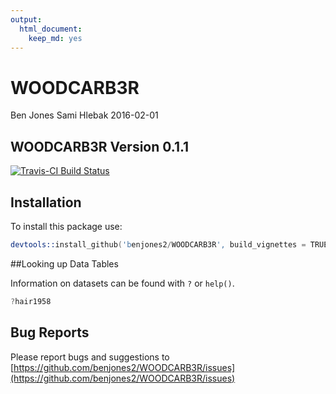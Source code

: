 ```yaml
---
output: 
  html_document: 
    keep_md: yes
---
```

# WOODCARB3R
Ben Jones
Sami Hlebak 
2016-02-01  

## WOODCARB3R Version 0.1.1

[![Travis-CI Build Status](https://travis-ci.org/benjones2/WOODCARB3R.svg?branch=master)](https://travis-ci.org/benjones2/WOODCARB3R)

## Installation

To install this package use:


```s
devtools::install_github('benjones2/WOODCARB3R', build_vignettes = TRUE)
```

##Looking up Data Tables

Information on datasets can be found with `?` or `help()`.
```s
?hair1958
```

## Bug Reports

Please report bugs and suggestions to [https://github.com/benjones2/WOODCARB3R/issues](https://github.com/benjones2/WOODCARB3R/issues)

